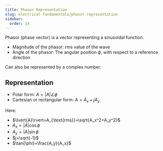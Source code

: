```yaml
---
title: Phasor Representation
slug: electrical-fundamentals/phasor-representation
sidebar:
  order: 14
---
```


Phasor (phase vector) is a vector representing a sinusoidal function.

- Magnitude of the phasor: rms value of the wave
- Angle of the phasor: The angular position $\phi$, with respect to a reference
  direction

Can also be represented by a complex number.

## Representation

- Polar form: $A=\lvert{A}\rvert\angle\phi$
- Cartesian or rectangular form: $A=A_x+jA_y$

Here:

- $\lvert{A}\rvert=A_{\text{rms}}=\sqrt{A_x^2+A_y^2}$
- $A_x=\lvert{A}\rvert\cos{\phi}$
- $A_y=\lvert{A}\rvert\sin{\phi}$
- $j=\sqrt{-1}$
- $\tan{\phi}=\frac{A_y}{A_x}$
